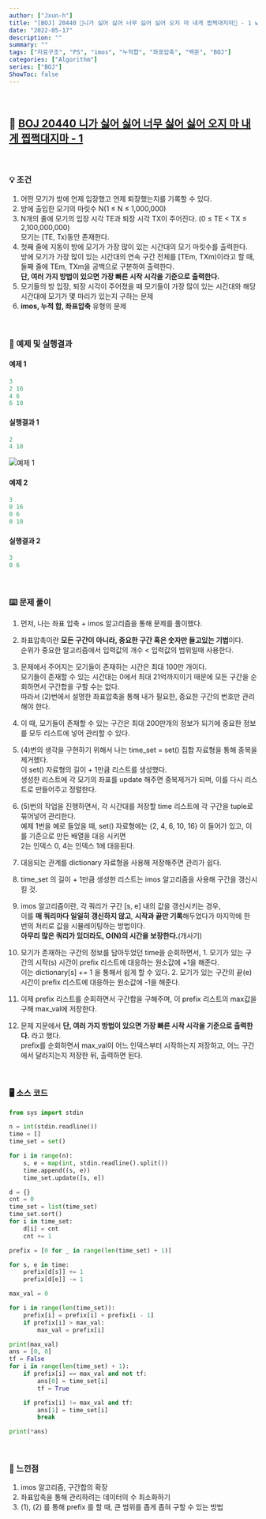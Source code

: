 ```yaml
---
author: ["Jxun-h"]
title: "[BOJ] 20440 🎵니가 싫어 싫어 너무 싫어 싫어 오지 마 내게 찝쩍대지마🎵 - 1 with Python"
date: "2022-05-17"
description: ""
summary: ""
tags: ["자료구조", "PS", "imos", "누적합", "좌표압축", "백준", "BOJ"]
categories: ["Algorithm"]
series: ["BOJ"]
ShowToc: false
---
```


<br>

## 📌 <a href="https://www.acmicpc.net/problem/20440" target="_blank">BOJ 20440 니가 싫어 싫어 너무 싫어 싫어 오지 마 내게 찝쩍대지마 - 1</a>

<br>

### 💡 조건

1.  어떤 모기가 방에 언제 입장했고 언제 퇴장했는지를 기록할 수 있다.
2.  방에 출입한 모기의 마릿수 N(1 ≤ N ≤ 1,000,000)
3.  N개의 줄에 모기의 입장 시각 TE과 퇴장 시각 TX이 주어진다. (0 ≤ TE < TX ≤ 2,100,000,000)  
    모기는 [TE, Tx)동안 존재한다.
4.  첫째 줄에 지동이 방에 모기가 가장 많이 있는 시간대의 모기 마릿수를 출력한다.  
    방에 모기가 가장 많이 있는 시간대의 연속 구간 전체를 [TEm, TXm)이라고 할 때,  
    둘째 줄에 TEm, TXm을 공백으로 구분하여 출력한다.  
    **단, 여러 가지 방법이 있으면 가장 빠른 시작 시각을 기준으로 출력한다.**
5.  모기들의 방 입장, 퇴장 시각이 주어졌을 때 모기들이 가장 많이 있는 시간대와 해당 시간대에 모기가 몇 마리가 있는지 구하는 문제
6.  **imos, 누적 합, 좌표압축** 유형의 문제

<br>

### 🔖 예제 및 실행결과

#### 예제 1

```py
3
2 16
4 6
6 10
```

#### 실행결과 1

```py
2
4 10
```

![예제 1](https://upload.acmicpc.net/e6a3a59c-b626-48eb-ac61-92582a7d9332/-/preview/)

#### 예제 2

```py
3
0 16
0 6
0 10
```

#### 실행결과 2

```py
3
0 6
```

<br>

### ⌨️ 문제 풀이

1.  먼저, 나는 좌표 압축 + imos 알고리즘을 통해 문제를 풀이했다.

2.  좌표압축이란 **모든 구간이 아니라, 중요한 구간 혹은 숫자만 들고있는 기법**이다.  
    순위가 중요한 알고리즘에서 입력값의 개수 < 입력값의 범위일때 사용한다.

3.  문제에서 주어지는 모기들이 존재하는 시간은 최대 100만 개이다.  
    모기들이 존재할 수 있는 시간대는 0에서 최대 21억까지이기 때문에 모든 구간을 순회하면서 구간합을 구할 수는 없다.  
    따라서 (2)번에서 설명한 좌표압축을 통해 내가 필요한, 중요한 구간의 번호만 관리해야 한다.

4.  이 때, 모기들이 존재할 수 있는 구간은 최대 200만개의 정보가 되기에 중요한 정보를 모두 리스트에 넣어 관리할 수 있다.

5.  (4)번의 생각을 구현하기 위해서 나는 time_set = set() 집합 자료형을 통해 중복을 제거했다.  
    이 set() 자료형의 길이 + 1만큼 리스트를 생성했다.  
    생성한 리스트에 각 모기의 좌표를 update 해주면 중복제거가 되며, 이를 다시 리스트로 만들어주고 정렬한다.

6.  (5)번의 작업을 진행하면서, 각 시간대를 저장할 time 리스트에 각 구간을 tuple로 묶어넣어 관리한다.  
    예제 1번을 예로 들었을 때, set() 자료형에는 {2, 4, 6, 10, 16} 이 들어가 있고, 이를 기준으로 만든 배열을 대응 시키면  
    2는 인덱스 0, 4는 인덱스 1에 대응된다.

7.  대응되는 관계를 dictionary 자료형을 사용해 저장해주면 관리가 쉽다.

8.  time_set 의 길이 + 1만큼 생성한 리스트는 imos 알고리즘을 사용해 구간을 갱신시킬 것.

9.  imos 알고리즘이란, 각 쿼리가 구간 [s, e] 내의 값을 갱신시키는 경우,  
    이를 **매 쿼리마다 일일히 갱신하지 않고**, **시작과 끝만 기록**해두었다가 마지막에 한 번의 처리로 값을 시뮬레이팅하는 방법이다.  
    **아무리 많은 쿼리가 있더라도, O(N)의 시간을 보장한다.**(개사기)

10.  모기가 존재하는 구간의 정보를 담아두었던 time을 순회하면서,
    1.  모기가 있는 구간의 시작(s) 시간이 prefix 리스트에 대응하는 원소값에 +1을 해준다.  
        이는 dictionary[s] += 1 을 통해서 쉽게 할 수 있다.
    2.  모기가 있는 구간의 끝(e) 시간이 prefix 리스트에 대응하는 원소값에 -1을 해준다.

11.  이제 prefix 리스트를 순회하면서 구간합을 구해주며, 이 prefix 리스트의 max값을 구해 max_val에 저장한다.

12.  문제 지문에서 **단, 여러 가지 방법이 있으면 가장 빠른 시작 시각을 기준으로 출력한다.** 라고 했다.  
    prefix를 순회하면서 max_val이 어느 인덱스부터 시작하는지 저장하고, 어느 구간에서 달라지는지 저장한 뒤, 출력하면 된다.

<br>

### 🖥 소스 코드

```py
from sys import stdin

n = int(stdin.readline())
time = []
time_set = set()

for i in range(n):
    s, e = map(int, stdin.readline().split())
    time.append((s, e))
    time_set.update([s, e])

d = {}
cnt = 0
time_set = list(time_set)
time_set.sort()
for i in time_set:
    d[i] = cnt
    cnt += 1

prefix = [0 for _ in range(len(time_set) + 1)]

for s, e in time:
    prefix[d[s]] += 1
    prefix[d[e]] -= 1

max_val = 0

for i in range(len(time_set)):
    prefix[i] = prefix[i] + prefix[i - 1]
    if prefix[i] > max_val:
        max_val = prefix[i]

print(max_val)
ans = [0, 0]
tf = False
for i in range(len(time_set) + 1):
    if prefix[i] == max_val and not tf:
        ans[0] = time_set[i]
        tf = True

    if prefix[i] != max_val and tf:
        ans[1] = time_set[i]
        break

print(*ans)
```

<br>

### 💾 느낀점

1.  imos 알고리즘, 구간합의 확장
2.  좌표압축을 통해 관리하려는 데이터의 수 최소화하기
3.  (1), (2) 를 통해 prefix 를 할 때, 큰 범위를 좁게 좁혀 구할 수 있는 방법